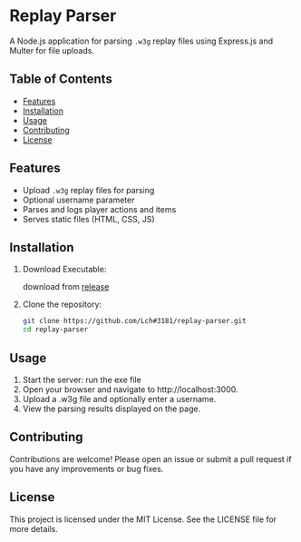 # Replay Parser

A Node.js application for parsing `.w3g` replay files using Express.js and Multer for file uploads.

## Table of Contents

- [Features](#features)
- [Installation](#installation)
- [Usage](#usage)
- [Contributing](#contributing)
- [License](#license)

## Features

- Upload `.w3g` replay files for parsing
- Optional username parameter
- Parses and logs player actions and items
- Serves static files (HTML, CSS, JS)

## Installation

1. Download Executable:

   download from [release](https://github.com/Lch#3181/replay-parser/release) 

2. Clone the repository:

   ```sh
   git clone https://github.com/Lch#3181/replay-parser.git
   cd replay-parser
   ```

## Usage
1.	Start the server:
    run the exe file
2.	Open your browser and navigate to http://localhost:3000.
3.	Upload a .w3g file and optionally enter a username.
4.	View the parsing results displayed on the page.

## Contributing

Contributions are welcome! Please open an issue or submit a pull request if you have any improvements or bug fixes.

## License

This project is licensed under the MIT License. See the LICENSE file for more details.